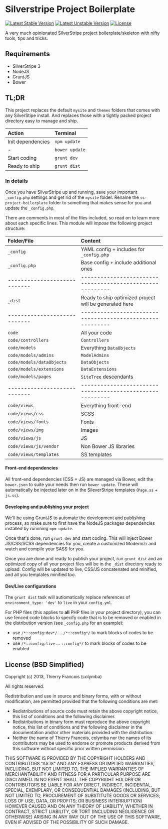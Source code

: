 Silverstripe Project Boilerplate
================================

[![Latest Stable Version](https://poser.pugx.org/colymba/silverstripe-project-boilerplate/v/stable.svg)](https://github.com/colymba/silverstripe-project-boilerplate/releases)
[![Latest Unstable Version](https://poser.pugx.org/colymba/silverstripe-project-boilerplate/v/unstable.svg)](https://github.com/colymba/silverstripe-project-boilerplate/tree/master)
[![License](https://poser.pugx.org/colymba/silverstripe-project-boilerplate/license.svg)](#license-bsd-simplified)

A very much opinionated SilverStripe project boilerplate/skeleton with nifty tools, tips and tricks.


## Requirements
* SilverStripe 3
* NodeJS
* GruntJS
* Bower


## TL;DR

This project replaces the default `mysite` and `themes` folders that comes with any SilverStipe install. And replaces those with a tightly packed project directory easy to manage and ship.

| Action                | Terminal        |
| :-------------------- | :-------------- |
| Init dependencies     | `npm update`    |
| -                     | `bower update`  |
| Start coding          | `grunt dev`     |
| Ready to ship         | `grunt dist`    |


### In details

Once you have SilverStripe up and running, save your important `_config.php` settings and get rid of the `mysite` folder. Rename the `ss-project-boilerplate` folder to something that makes sense for you and update the `_config.php`.

There are comments in most of the files included, so read on to learn more about each specific lines. This module will *impose* the following project structure:

| Folder/File                  | Content                                                   |
| :--------------------------- | :-------------------------------------------------------- |
| `_config`                    | YAML config + includes for `_config.php`                  |
| `_config.php`                | Base config + include additional ones                     |
| ---------------------------- | --------------------------------------------------------- |
| `_dist`                      | Ready to ship optimized project will be generated here    |
| ---------------------------- | --------------------------------------------------------- |
| `code`                       | All your code                                             |
| `code/controllers`           | `Controllers`                                             |
| `code/models`                | Everything `DataObjects`                                  |
| `code/models/admins`         | `ModelAdmins`                                             |
| `code/models/dataObjects`    | `DataObjects`                                             |
| `code/models/extensions`     | `DataExtensions`                                          |
| `code/models/pages`          | `SiteTree` descendants                                    |
| ---------------------------- | --------------------------------------------------------- |
| `code/views`                 | Everything front-end                                      |
| `code/views/css`             | SCSS                                                      |
| `code/views/fonts`           | Fonts                                                     |
| `code/views/img`             | Images                                                    |
| `code/views/js`              | JS                                                        |
| `code/views/js/vendor`       | Non Bower JS libraries                                    |
| `code/views/templates`       | SS templates                                              |

#### Front-end dependencies

All front-end dependencies (CSS + JS) are managed via Bower, edit the `bower.json` to suite your needs then run `bower update`. These will automatically be injected later on in the SileverStripe templates (`Page.ss` + `js.ss`).

#### Developing and publishing your project

We'll be using GruntJS to automate the development and publishing process, so make sure to first have the NodeJS packages dependencies installed by runnning `npm update`.

Once that's done, run `grunt dev` and start coding. This will inject Bower JS/CSS/SCSS dependencies for you, create a customized Modernizr and watch and compile your SASS for you.

Once you are done and ready to publish your project, run `grunt dist` and an optimized copy of all your project files will be in the `_dist` directory ready to upload. Config will be updated to live, CSS/JS concatenated and minified, and all you templates minified too.

#### Dev/Live configurations

The `grunt dist` task will autiomatically replace references of `environment_type: 'dev'` to `live` in your `config.yml`.

For PHP files (this applies to **all** PHP files in your project directory), you can use fenced code blocks to specify code that is to be removed or enabled in the distribution version (see `_config.php` for an example):
- use `/*::config:dev*/` ... `/*::config*/` to mark blocks of codes to be removed
- use `/*::config:live` ... `::config*/` to mark blocks of codes to be enabled


## License (BSD Simplified)

Copyright (c) 2013, Thierry Francois (colymba)

All rights reserved.

Redistribution and use in source and binary forms, with or without modification, are permitted provided that the following conditions are met:

 * Redistributions of source code must retain the above copyright notice, this list of conditions and the following disclaimer.
 * Redistributions in binary form must reproduce the above copyright notice, this list of conditions and the following disclaimer in the documentation and/or other materials provided with the distribution.
 * Neither the name of Thierry Francois, colymba nor the names of its contributors may be used to endorse or promote products derived from this software without specific prior written permission.
 
THIS SOFTWARE IS PROVIDED BY THE COPYRIGHT HOLDERS AND CONTRIBUTORS "AS IS" AND ANY EXPRESS OR IMPLIED WARRANTIES, INCLUDING, BUT NOT LIMITED TO, THE IMPLIED WARRANTIES OF MERCHANTABILITY AND FITNESS FOR A PARTICULAR PURPOSE ARE DISCLAIMED. IN NO EVENT SHALL THE COPYRIGHT HOLDER OR CONTRIBUTORS BE LIABLE FOR ANY DIRECT, INDIRECT, INCIDENTAL, SPECIAL, EXEMPLARY, OR CONSEQUENTIAL DAMAGES (INCLUDING, BUT NOT LIMITED TO, PROCUREMENT OF SUBSTITUTE GOODS OR SERVICES; LOSS OF USE, DATA, OR PROFITS; OR BUSINESS INTERRUPTION) HOWEVER CAUSED AND ON ANY THEORY OF LIABILITY, WHETHER IN CONTRACT, STRICT LIABILITY, OR TORT (INCLUDING NEGLIGENCE OR OTHERWISE) ARISING IN ANY WAY OUT OF THE USE OF THIS SOFTWARE, EVEN IF ADVISED OF THE POSSIBILITY OF SUCH DAMAGE.
